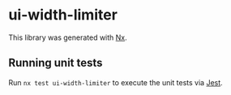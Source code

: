 # ui-width-limiter

This library was generated with [Nx](https://nx.dev).

## Running unit tests

Run `nx test ui-width-limiter` to execute the unit tests via [Jest](https://jestjs.io).
